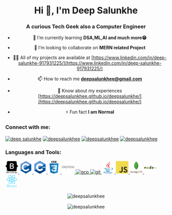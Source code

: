 <center><h1 align="center">Hi 👋, I'm Deep Salunkhe</h1>
<h3 align="center">A curious Tech Geek also a Computer Engineer</h3>

- 🌱 I’m currently learning **DSA,ML,AI and much more😁**

- 👯 I’m looking to collaborate on **MERN related Project**

- 👨‍💻 All of my projects are available at [https://www.linkedin.com/in/deep-salunkhe-917931225/](https://www.linkedin.com/in/deep-salunkhe-917931225/)

- 📫 How to reach me **deepsalunkhee@gmail.com**

- 📄 Know about my experiences [https://deepsalunkhee.github.io/deepsalunkhe/](https://deepsalunkhee.github.io/deepsalunkhe/)

- ⚡ Fun fact **I am Normal**

<h3 align="left">Connect with me:</h3>
<p align="left">
<a href="https://linkedin.com/in/deep salunkhe" target="blank"><img align="center" src="https://raw.githubusercontent.com/rahuldkjain/github-profile-readme-generator/master/src/images/icons/Social/linked-in-alt.svg" alt="deep salunkhe" height="30" width="40" /></a>
<a href="https://www.codechef.com/users/deepsalunkhee" target="blank"><img align="center" src="https://cdn.jsdelivr.net/npm/simple-icons@3.1.0/icons/codechef.svg" alt="deepsalunkhee" height="30" width="40" /></a>
<a href="https://codeforces.com/profile/deepsalunkhee" target="blank"><img align="center" src="https://raw.githubusercontent.com/rahuldkjain/github-profile-readme-generator/master/src/images/icons/Social/codeforces.svg" alt="deepsalunkhee" height="30" width="40" /></a>
<a href="https://auth.geeksforgeeks.org/user/deepsalunkhee" target="blank"><img align="center" src="https://raw.githubusercontent.com/rahuldkjain/github-profile-readme-generator/master/src/images/icons/Social/geeks-for-geeks.svg" alt="deepsalunkhee" height="30" width="40" /></a>
</p>

<h3 align="left">Languages and Tools:</h3>
<p align="left"> <a href="https://getbootstrap.com" target="_blank" rel="noreferrer"> <img src="https://raw.githubusercontent.com/devicons/devicon/master/icons/bootstrap/bootstrap-plain-wordmark.svg" alt="bootstrap" width="40" height="40"/> </a> <a href="https://www.cprogramming.com/" target="_blank" rel="noreferrer"> <img src="https://raw.githubusercontent.com/devicons/devicon/master/icons/c/c-original.svg" alt="c" width="40" height="40"/> </a> <a href="https://www.w3schools.com/cpp/" target="_blank" rel="noreferrer"> <img src="https://raw.githubusercontent.com/devicons/devicon/master/icons/cplusplus/cplusplus-original.svg" alt="cplusplus" width="40" height="40"/> </a> <a href="https://www.w3schools.com/css/" target="_blank" rel="noreferrer"> <img src="https://raw.githubusercontent.com/devicons/devicon/master/icons/css3/css3-original-wordmark.svg" alt="css3" width="40" height="40"/> </a> <a href="https://expressjs.com" target="_blank" rel="noreferrer"> <img src="https://raw.githubusercontent.com/devicons/devicon/master/icons/express/express-original-wordmark.svg" alt="express" width="40" height="40"/> </a> <a href="https://cloud.google.com" target="_blank" rel="noreferrer"> <img src="https://www.vectorlogo.zone/logos/google_cloud/google_cloud-icon.svg" alt="gcp" width="40" height="40"/> </a> <a href="https://git-scm.com/" target="_blank" rel="noreferrer"> <img src="https://www.vectorlogo.zone/logos/git-scm/git-scm-icon.svg" alt="git" width="40" height="40"/> </a> <a href="https://www.java.com" target="_blank" rel="noreferrer"> <img src="https://raw.githubusercontent.com/devicons/devicon/master/icons/java/java-original.svg" alt="java" width="40" height="40"/> </a> <a href="https://developer.mozilla.org/en-US/docs/Web/JavaScript" target="_blank" rel="noreferrer"> <img src="https://raw.githubusercontent.com/devicons/devicon/master/icons/javascript/javascript-original.svg" alt="javascript" width="40" height="40"/> </a> <a href="https://www.mongodb.com/" target="_blank" rel="noreferrer"> <img src="https://raw.githubusercontent.com/devicons/devicon/master/icons/mongodb/mongodb-original-wordmark.svg" alt="mongodb" width="40" height="40"/> </a> <a href="https://nodejs.org" target="_blank" rel="noreferrer"> <img src="https://raw.githubusercontent.com/devicons/devicon/master/icons/nodejs/nodejs-original-wordmark.svg" alt="nodejs" width="40" height="40"/> </a> <a href="https://reactjs.org/" target="_blank" rel="noreferrer"> <img src="https://raw.githubusercontent.com/devicons/devicon/master/icons/react/react-original-wordmark.svg" alt="react" width="40" height="40"/> </a> </p>

<p><img align="center" src="https://github-readme-stats.vercel.app/api/top-langs?username=deepsalunkhee&show_icons=true&locale=en&layout=compact" alt="deepsalunkhee" /></p>

<p><img align="center" src="https://github-readme-streak-stats.herokuapp.com/?user=deepsalunkhee&" alt="deepsalunkhee" /></p>
  
 </center>

<!---
deepsalunkhee/deepsalunkhee is a ✨ special ✨ repository because its `README.md` (this file) appears on your GitHub profile.
You can click the Preview link to take a look at your changes.
--->

